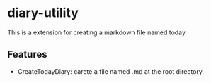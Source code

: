 # diary-utility

This is a extension for creating a markdown file named today.

## Features

- CreateTodayDiary: carete a file named <today>.md at the root directory.
